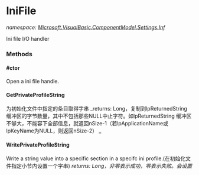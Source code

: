 ﻿
# IniFile
_namespace: [Microsoft.VisualBasic.ComponentModel.Settings.Inf](N-Microsoft.VisualBasic.ComponentModel.Settings.Inf.md)_

Ini file I/O handler

### Methods

#### #ctor
Open a ini file handle.
#### GetPrivateProfileString
为初始化文件中指定的条目取得字串
_returns: 
 Long，复制到lpReturnedString缓冲区的字节数量，其中不包括那些NULL中止字符。如lpReturnedString
 缓冲区不够大，不能容下全部信息，就返回nSize-1（若lpApplicationName或lpKeyName为NULL，则返回nSize-2）
 _
#### WritePrivateProfileString
Write a string value into a specific section in a specifc ini profile.(在初始化文件指定小节内设置一个字串)
_returns: Long，非零表示成功，零表示失败。会设置_



